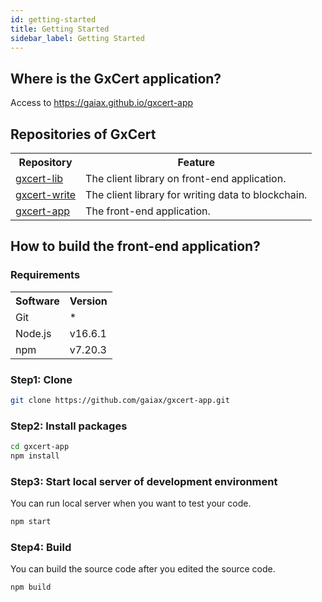 ```yaml
---
id: getting-started
title: Getting Started
sidebar_label: Getting Started
---
```


## Where is the GxCert application?
Access to https://gaiax.github.io/gxcert-app

## Repositories of GxCert
<table>
  <tr>
    <th>Repository</th>
    <th>Feature</th>
  </tr>
  <tr>
    <td><a href="https://github.com/gaiax/gxcert-lib">gxcert-lib</a></td>
    <td>The client library on front-end application.</td>
  </tr>
  <tr>
    <td><a href="https://github.com/gaiax/gxcert-write">gxcert-write</a></td>
    <td>The client library for writing data to blockchain.</td>
  </tr>
  <tr>
    <td><a href="https://github.com/gaiax/gxcert-app">gxcert-app</a></td>
    <td>The front-end application.</td>
  </tr>
</table>

## How to build the front-end application?
### Requirements
<table>
  <tr>
    <th>Software</th>
    <th>Version</th>
  </tr>
  <tr>
    <td>Git</td>
    <td>*</td>
  </tr>
  <tr>
    <td>Node.js</td>
    <td>v16.6.1</td>
  </tr>
  <tr>
    <td>npm</td>
    <td>v7.20.3</td>
  </tr>
</table>

### Step1: Clone
```bash
git clone https://github.com/gaiax/gxcert-app.git
```

### Step2: Install packages
```bash
cd gxcert-app
npm install
```

### Step3: Start local server of development environment
You can run local server when you want to test your code.
```bash
npm start
```

### Step4: Build
You can build the source code after you edited the source code.

```bash
npm build
```


